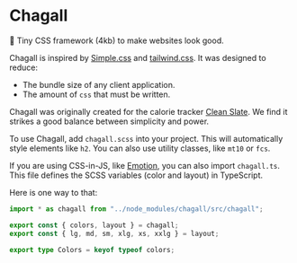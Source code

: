 # Chagall

🎨 Tiny CSS framework (4kb) to make websites look good.

Chagall is inspired by [Simple.css](https://simplecss.org/) and [tailwind.css](https://tailwindcss.com/). It was designed to reduce:

- The bundle size of any client application.
- The amount of `css` that must be written.

Chagall was originally created for the calorie tracker [Clean Slate](https://github.com/successible/cleanslate). We find it strikes a good balance between simplicity and power.

To use Chagall, add `chagall.scss` into your project. This will automatically style elements like `h2`. You can also use utility classes, like `mt10` or `fcs`.

If you are using CSS-in-JS, like [Emotion](https://emotion.sh/), you can also import `chagall.ts`. This file defines the SCSS variables (color and layout) in TypeScript.

Here is one way to that:

```ts
import * as chagall from "../node_modules/chagall/src/chagall";

export const { colors, layout } = chagall;
export const { lg, md, sm, xlg, xs, xxlg } = layout;

export type Colors = keyof typeof colors;
```
